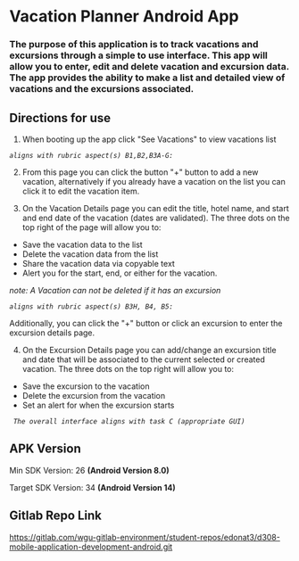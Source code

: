 # Vacation Planner Android App

### The purpose of this application is to track vacations and excursions through a simple to use interface. This app will allow you to enter, edit and delete vacation and excursion data. The app provides the ability to make a list and detailed view of vacations and the excursions associated.

## Directions for use

1. When booting up the app click "See Vacations" to view vacations list

_`aligns with rubric aspect(s) B1,B2,B3A-G:`_

2. From this page you can click the button "+" button to add a new vacation, alternatively if you already have a vacation on the list you can click it to edit the vacation item.

3. On the Vacation Details page you can edit the title, hotel name, and start and end date of the vacation (dates are validated). The three dots on the top right of the page will allow you to:
- Save the vacation data to the list
- Delete the vacation data from the list
- Share the vacation data via copyable text
- Alert you for the start, end, or either for the vacation.

_note: A Vacation can not be deleted if it has an excursion_

_` aligns with rubric aspect(s) B3H, B4, B5: `_

Additionally, you can click the "+" button or click an excursion to enter the excursion details page.

4. On the Excursion Details page you can add/change an excursion title and date that will be associated to the current selected or created vacation. The three dots on the top right will allow you to:
- Save the excursion to the vacation
- Delete the excursion from the vacation
- Set an alert for when the excursion starts

_` The overall interface aligns with task C (appropriate GUI)`_

## APK Version

Min SDK Version: 26 **(Android Version 8.0)**

Target SDK Version: 34 **(Android Version 14)**

## Gitlab Repo Link

https://gitlab.com/wgu-gitlab-environment/student-repos/edonat3/d308-mobile-application-development-android.git
